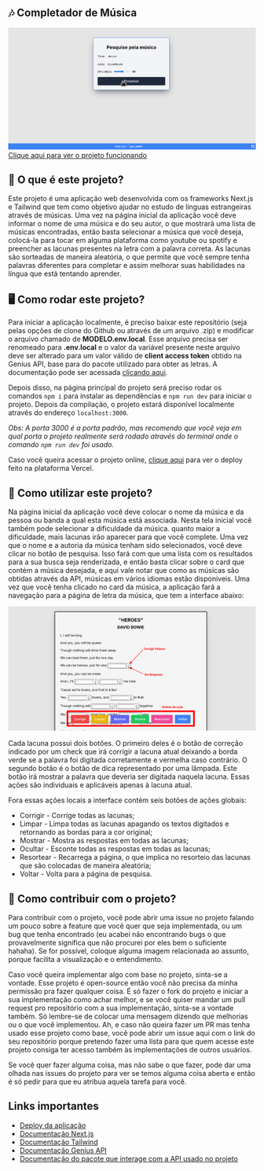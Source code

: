 ## 🎶 Completador de Música

![Gif mostrando o funcionamento da aplicação](images/main.gif)
[Clique aqui para ver o projeto funcionando](https://completemusica.lelepg.app/)

## 💭 O que é este projeto?

Este projeto é uma aplicação web desenvolvida com os frameworks Next.js e Tailwind que tem como objetivo ajudar no estudo de línguas estrangeiras através de músicas. Uma vez na página inicial da aplicação você deve informar o nome de uma música e do seu autor, o que mostrará uma lista de músicas encontradas, então basta selecionar a música que você deseja, colocá-la para tocar em alguma plataforma como youtube ou spotify e preencher as lacunas presentes na letra com a palavra correta. As lacunas são sorteadas de maneira aleatória, o que permite que você sempre tenha palavras diferentes para completar e assim melhorar suas habilidades na língua que está tentando aprender.

## 🖥️ Como rodar este projeto?

Para iniciar a aplicação localmente, é preciso baixar este repositório (seja pelas opções de clone do Github ou através de um arquivo .zip) e modificar o arquivo chamado de **MODELO.env.local**. Esse arquivo precisa ser renomeado para **.env.local** e o valor da variável presente neste arquivo deve ser alterado para um valor válido de **client access token** obtido na Genius API, base para do pacote utilizado para obter as letras. A documentação pode ser acessada [clicando aqui](https://docs.genius.com/).

Depois disso, na página principal do projeto será preciso rodar os comandos `npm i` para instalar as dependências e `npm run dev` para iniciar o projeto. Depois da compilação, o projeto estará disponível localmente através do endereço `localhost:3000`.

_Obs: A porta 3000 é a porta padrão, mas recomendo que você veja em qual porta o projeto realmente será rodado através do terminal onde o comando `npm run dev` foi usado._

Caso você queira acessar o projeto online, [clique aqui](https://completemusica.lelepg.app/) para ver o deploy feito na plataforma Vercel.

## 🤔 Como utilizar este projeto?

Na página inicial da aplicação você deve colocar o nome da música e da pessoa ou banda a qual esta música está associada. Nesta tela inicial você também pode selecionar a dificuldade da música. quanto maior a dificuldade, mais lacunas irão aparecer para que você complete. Uma vez que o nome e a autoria da música tenham sido selecionados, você deve clicar no botão de pesquisa. Isso fará com que uma lista com os resultados para a sua busca seja renderizada, e então basta clicar sobre o card que contém a música desejada, e aqui vale notar que como as músicas são obtidas através da API, músicas em vários idiomas estão disponíveis. Uma vez que você tenha clicado no card da música, a aplicação fará a navegação para a página de letra da música, que tem a interface abaixo:

![Interface visual](images/interface.png)

Cada lacuna possui dois botões. O primeiro deles é o botão de correção indicado por um check que irá corrigir a lacuna atual deixando a borda verde se a palavra foi digitada corretamente e vermelha caso contrário. O segundo botão é o botão de dica representado por uma lâmpada. Este botão irá mostrar a palavra que deveria ser digitada naquela lacuna. Essas ações são individuais e aplicáveis apenas à lacuna atual.

Fora essas ações locais a interface contém seis botões de ações globais:

- Corrigir - Corrige todas as lacunas;
- Limpar - Limpa todas as lacunas apagando os textos digitados e retornando as bordas para a cor original;
- Mostrar - Mostra as respostas em todas as lacunas;
- Ocultar - Esconte todas as respostas em todas as lacunas;
- Resortear - Recarrega a página, o que implica no resorteio das lacunas que são colocadas de maneira aleatória;
- Voltar - Volta para a página de pesquisa.

## 🤝 Como contribuir com o projeto?

Para contribuir com o projeto, você pode abrir uma issue no projeto falando um pouco sobre a feature que você quer que seja implementada, ou um bug que tenha encontrado (eu acabei não encontrando bugs o que provavelmente significa que não procurei por eles bem o suficiente hahaha). Se for possível, coloque alguma imagem relacionada ao assunto, porque facilita a visualização e o entendimento.

Caso você queira implementar algo com base no projeto, sinta-se a vontade. Esse projeto é open-source então você não precisa da minha permissão pra fazer qualquer coisa. É só fazer o fork do projeto e iniciar a sua implementação como achar melhor, e se você quiser mandar um pull request pro repositório com a sua implementação, sinta-se a vontade também. Só lembre-se de colocar uma mensagem dizendo que melhorias ou o que você implementou. Ah, e caso não queira fazer um PR mas tenha usado esse projeto como base, você pode abrir um issue aqui com o link do seu repositório porque pretendo fazer uma lista para que quem acesse este projeto consiga ter acesso também às implementações de outros usuários.

Se você quer fazer alguma coisa, mas não sabe o que fazer, pode dar uma olhada nas issues do projeto para ver se temos alguma coisa aberta e então é só pedir para que eu atribua aquela tarefa para você.

## Links importantes

- [Deploy da aplicação](https://completador-de-musica.vercel.app/)
- [Documentação Next.js](https://nextjs.org/docs)
- [Documentação Tailwind](https://tailwindcss.com/docs/installation)
- [Documentação Genius API](https://docs.genius.com/#/getting-started-h1)
- [Documentação do pacote que interage com a API usado no projeto](https://www.npmjs.com/package/genius-lyrics-api)
